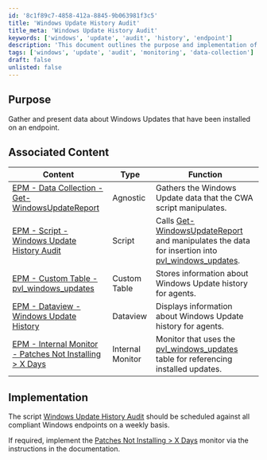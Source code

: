 ```yaml
---
id: '8c1f89c7-4858-412a-8845-9b063981f3c5'
title: 'Windows Update History Audit'
title_meta: 'Windows Update History Audit'
keywords: ['windows', 'update', 'audit', 'history', 'endpoint']
description: 'This document outlines the purpose and implementation of the Windows Update History Audit script, which gathers and presents data about installed Windows Updates on endpoints. It also includes associated content that enhances the functionality of the script.'
tags: ['windows', 'update', 'audit', 'monitoring', 'data-collection']
draft: false
unlisted: false
---
```

## Purpose

Gather and present data about Windows Updates that have been installed on an endpoint.

## Associated Content

| Content                                                                                              | Type        | Function                                                                                                         |
|------------------------------------------------------------------------------------------------------|-------------|------------------------------------------------------------------------------------------------------------------|
| [EPM - Data Collection - Get-WindowsUpdateReport](https://proval.itglue.com/DOC-5078775-10372095) | Agnostic    | Gathers the Windows Update data that the CWA script manipulates.                                               |
| [EPM - Script - Windows Update History Audit](https://proval.itglue.com/DOC-5078775-12275093)     | Script      | Calls [Get-WindowsUpdateReport](https://proval.itglue.com/DOC-5078775-10372095) and manipulates the data for insertion into [pvl_windows_updates](https://proval.itglue.com/DOC-5078775-12275091). |
| [EPM - Custom Table - pvl_windows_updates](https://proval.itglue.com/DOC-5078775-12275091)         | Custom Table| Stores information about Windows Update history for agents.                                                     |
| [EPM - Dataview - Windows Update History](https://proval.itglue.com/DOC-5078775-12275090)          | Dataview    | Displays information about Windows Update history for agents.                                                  |
| [EPM - Internal Monitor - Patches Not Installing > X Days](https://proval.itglue.com/DOC-5078775-10946278) | Internal Monitor | Monitor that uses the [pvl_windows_updates](https://proval.itglue.com/DOC-5078775-12275091) table for referencing installed updates. |

## Implementation

The script [Windows Update History Audit](https://proval.itglue.com/DOC-5078775-12275093) should be scheduled against all compliant Windows endpoints on a weekly basis.

If required, implement the [Patches Not Installing > X Days](https://proval.itglue.com/DOC-5078775-10946278) monitor via the instructions in the documentation.






